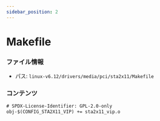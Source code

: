 ```yaml
---
sidebar_position: 2
---
```

# Makefile

### ファイル情報

- パス: `linux-v6.12/drivers/media/pci/sta2x11/Makefile`

### コンテンツ

```txt
# SPDX-License-Identifier: GPL-2.0-only
obj-$(CONFIG_STA2X11_VIP) += sta2x11_vip.o

```
